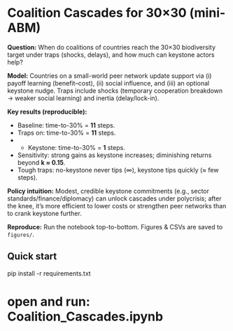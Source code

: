 # Coalition Cascades for 30×30 (mini-ABM)

**Question:** When do coalitions of countries reach the 30×30 biodiversity target under traps (shocks, delays), and how much can keystone actors help?

**Model:** Countries on a small-world peer network update support via (i) payoff learning (benefit–cost), (ii) social influence, and (iii) an optional keystone nudge. Traps include shocks (temporary cooperation breakdown → weaker social learning) and inertia (delay/lock-in).

**Key results (reproducible):**
- Baseline: time-to-30% = **11** steps.
- Traps on: time-to-30% = **11** steps.
- + Keystone: time-to-30% = **1** steps.
- Sensitivity: strong gains as keystone increases; diminishing returns beyond **k ≈ 0.15**.
- Tough traps: no-keystone never tips (∞), keystone tips quickly (≈ few steps).

**Policy intuition:** Modest, credible keystone commitments (e.g., sector standards/finance/diplomacy) can unlock cascades under polycrisis; after the knee, it’s more efficient to lower costs or strengthen peer networks than to crank keystone further.

**Reproduce:** Run the notebook top-to-bottom. Figures & CSVs are saved to `figures/`.
## Quick start

pip install -r requirements.txt
# open and run: Coalition_Cascades.ipynb
